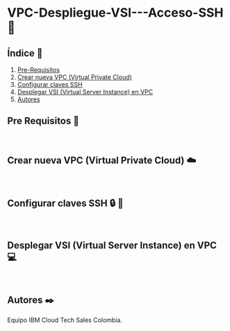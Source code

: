 # VPC-Despliegue-VSI---Acceso-SSH 🔐


## Índice  📰
1. [Pre-Requisitos](#Pre-Requisitos-pencil)
2. [Crear nueva VPC (Virtual Private Cloud)](#Crear-nueva-VPC-Virtual-Private-Cloud-cloud)
3. [Configurar claves SSH](#Configurar-claves-SSH-lock-key)
4. [Desplegar VSI (Virtual Server Instance) en VPC](#Desplegar-VSI-Virtual-Server-Instance-en-VPC-computer)
5. [Autores](#Autores-black_nib)


## Pre Requisitos :pencil:
<br />

## Crear nueva VPC (Virtual Private Cloud) :cloud:
<br />

## Configurar claves SSH :lock: :key:
<br />

## Desplegar VSI (Virtual Server Instance) en VPC :computer:
<br />

## Autores :black_nib:
Equipo IBM Cloud Tech Sales Colombia.
<br />
